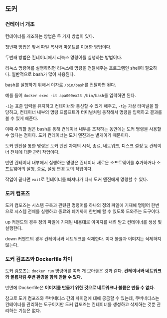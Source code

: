 ## 도커

### 컨테이너 개조

컨테이너를 개조하는 방법은 두 가지 방법이 있다.

첫번째 방법은 앞서 파일 복사와 마운트를 이용한 방법이다.

두번째 방법은 컨테이너에서 리눅스 명령어를 실행하는 방법이다.

리눅스 명령어를 실행하려면 리눅스에 명령을 전달해주는 프로그램인 shell이 필요하다. 일반적으로 bash가 많이 사용된다.

bash를 실행하기 위해서 이자로 `/bin/bash`를 전달하면 된다.

예를 들어 `docker exec -it apa000ex23 /bin/bash`를 입력하면 된다.

`-i`는 표준 입력을 유지하고 컨테이너와 통신할 수 있게 해주고, `-t`는 가상 터미널을 할당하고, 컨테이너 내부의 명령 프롬프트가 터미널처럼 동작해서 명령을 입력하고 결과를 볼 수 있게 해준다.

이때 주의할 점은 bash를 통해 컨테이너 내부를 조작하는 동안에는 도커 명령을 사용할 수 없다는 점이다. 도커 컨테이너는 도커 엔진과는 별개이기 때문이다.

도커 엔진을 통한 명령은 도커 엔진 자체의 시작, 종료, 네트워크, 디스크 설정 등 컨테이너 전체에 대한 관리 작업이다.

반면 컨테이너 내부에서 실행하는 명령은 컨테이너 새로운 소프트웨어를 추가하거나 소프트웨어의 실행, 종료, 설정 변경 등의 작업이다.

작업이 끝나면 `exit`로 컨테이너를 빠져나가 다시 도커 엔진에게 명령할 수 있다.

### 도커 컴포즈

도커 컴포즈는 시스템 구축과 관련된 명령어를 하나의 정의 파일에 기재해 명령어 한번으로 시스템 전체를 실행하고 종료와 폐기까지 한번에 할 수 있도록 도와주는 도구이다.

up 커맨드의 경우 정의 파일에 기재된 내용대로 이미지를 내려 받고 컨테이너를 생성 및 실행한다.

down 커맨드의 경우 컨테이너와 네트워크를 삭제한다. 이때 볼륨과 이미지는 삭제하지 않는다.

### 도커 컴포즈와 Dockerfile 차이

도커 컴포즈는 `docker run` 명령어를 여러 개 모아놓은 것과 같다. **컨테이너와 네트워크와 볼륨처럼 주변 환경을 함께 만들 수 있다.**

반면에 Dockerfile은 **이미지를 만들기 위한 것으로 네트워크나 볼륨은 만들 수 없다.**

참고로 도커 컴포즈와 쿠버네티스 간의 차이점에 대해 궁금할 수 있는데, 쿠버네티스는 컨테이너를 관리하는 도구이지만 도커 컴포즈는 컨테이너를 생성하고 삭제하는 것뿐 관리하는 기능은 없다.